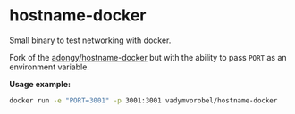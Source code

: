 # hostname-docker

Small binary to test networking with docker.

Fork of the [adongy/hostname-docker](https://github.com/adongy/hostname-docker) but with the ability to pass `PORT` as an environment variable.

**Usage example:**

```bash
docker run -e "PORT=3001" -p 3001:3001 vadymvorobel/hostname-docker
```
